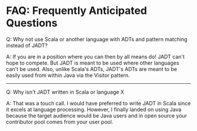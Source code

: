 FAQ: Frequently Anticipated Questions
=====================================

Q: Why not use Scala or another language with ADTs and pattern matching instead of JADT?

A: If you are in a position where you can then by all means do!  JADT can't hope to compete.  But JADT is meant to be used where other languages can't be used.  Also, unlike Scala's ADTs, JADT's ADTs are meant to be easily used from within Java via the Visitor pattern.

***

Q: Why isn't JADT written in Scala or language X

A: That was a touch call.  I would have preferred to write JADT in Scala since it excels at language processing.  However, I finally landed on using Java because the target audience would be Java users and in open source your contributor pool comes from your user pool.
